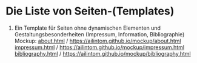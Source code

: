 
# Die Liste von Seiten-(Templates)  
1) Ein Template für Seiten ohne dynamischen Elementen und Gestaltungsbesonderheiten (Impressum, Information, Bibliographie)  
Mockup: [about.html](mockup/about.html) / <https://ailintom.github.io/mockup/about.html>  
[impressum.html](mockup/impressum.html) / <https://ailintom.github.io/mockup/impressum.html>  
[bibliography.html](mockup/bibliography.html) / <https://ailintom.github.io/mockup/bibliography.html>  
